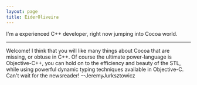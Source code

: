 ```yaml
---
layout: page
title: EiderOliveira
---
```




I'm a experienced C++ developer, right now jumping into Cocoa world.

----

Welcome! I think that you will like many things about Cocoa that are missing, or obtuse in C++. Of course the ultimate power-language is Objective-C++, you can hold on to the efficiency and beauty of the STL, while using powerful dynamic typing techniques available in Objective-C. Can't wait for the newsreader! --JeremyJurksztowicz


